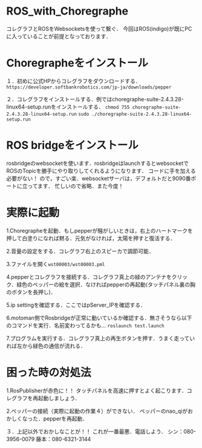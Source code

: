 # ROS_with_Choregraphe
コレグラフとROSをWebsocketsを使って繋ぐ．
今回はROS(indigo)が既にPCに入っていることが前提となっております．

# Choregrapheをインストール
１．初めに公式HPからコレグラフをダウンロードする．
`https://developer.softbankrobotics.com/jp-ja/downloads/pepper`

２．コレグラフをインストールする．例ではchoregraphe-suite-2.4.3.28-linux64-setup.runをインストールする．
`chmod 755 choregraphe-suite-2.4.3.28-linux64-setup.run`
`sudo ./choregraphe-suite-2.4.3.28-linux64-setup.run`

# ROS bridgeをインストール
rosbridgeのwebsocketを使います．rosbridgeはlaunchするとwebsocketでROSのTopicを勝手にやり取りしてくれるようになります． コードに手を加える必要がない！ ので，すごい楽．websocketサーバは，デフォルトだと9090番ポートに立ってます．
忙しいので省略．また今度！

# 実際に起動
1.Choregrapheを起動．もしpepperが騒がしいときは，右上のハートマークを押して白塗りになれば黙る．元気がなければ，太陽を押すと復活する．

2.音量の設定をする．コレグラフ右上のスピーカで調節可能．

3.ファイルを開く`wst00003/wst00003.pml`

4.pepperとコレグラフを接続する．コレグラフ真上の緑のアンテナをクリック．緑色のペッパーの絵を選択．なければpepperの再起動(タッチパネル裏の胸のボタンを長押し)．

5.ip settingを確認する．ここではpServer_IPを確認する．

6.motoman側でRosbridgeが正常に動いているか確認する．無さそうなら以下のコマンドを実行．名前変わってるかも...
`roslaunch test.launch`

7.プログラムを実行する．コレグラフ真上の再生ボタンを押す．うまく走っていれば左から緑色の通信が流れる．

# 困った時の対処法
1.RosPublisherが赤色に！！
タッチパネルを高速に押すとよく起こります．コレグラフを再起動しましょう．

2.ペッパーの接続（実際に起動の作業４）ができない．
ペッパーのnao_qiがおかしくなった．pepperを再起動．

３．上記以外でおかしなことが！！
これが一番最悪．電話しよう．
シン：080-3956-0079
藤本：080-6321-3144